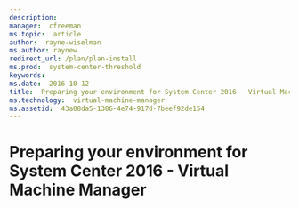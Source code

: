 ```yaml
---
description:  
manager:  cfreeman
ms.topic:  article
author:  rayne-wiselman
ms.author: raynew
redirect_url: /plan/plan-install
ms.prod:  system-center-threshold
keywords:  
ms.date:  2016-10-12
title:  Preparing your environment for System Center 2016   Virtual Machine Manager
ms.technology:  virtual-machine-manager
ms.assetid:  43a08da5-1386-4e74-917d-7beef92de154
---
```


# Preparing your environment for System Center 2016 - Virtual Machine Manager
